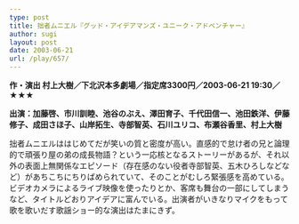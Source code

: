 ```yaml
---
type: post
title: 拙者ムニエル『グッド・アイデアマンズ・ユニーク・アドベンチャー』
author: sugi
layout: post
date: 2003-06-21
url: /play/657/
---
```

**作・演出 村上大樹／下北沢本多劇場／指定席3300円／2003-06-21 19:30／★★★**

**出演：加藤啓、市川訓睦、池谷のぶえ、澤田育子、千代田信一、池田鉄洋、伊藤修子、成田さほ子、山岸拓生、寺部智英、石川ユリコ、布瀬谷香里、村上大樹**

拙者ムニエルははじめてだが笑いの質と密度が高い。直感的で怠け者の兄と論理的で頑張り屋の弟の成長物語？という一応核となるストーリーがあるが、それ以外の表面上無関係なエピソード（存在感のない役者寺部智英、五木ひろしなどなど）があちこちにちりばめられていて、そのことがむしろ緊張感を高めている。ビデオカメラによるライブ映像を使ったりとか、客席も舞台の一部にしてしまうなど、タイトルどおりアイデアに富んでいる。出演者がいきなりマイクをもって歌を歌いだす歌謡ショー的な演出はたまにきず。

